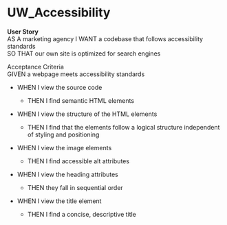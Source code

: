 # UW_Accessibility
<p>
<strong>User Story</strong>  <br>
AS A marketing agency
I WANT a codebase that follows accessibility standards  <br>
SO THAT our own site is optimized for search engines
</p>
<p>
Acceptance Criteria  <br>
GIVEN a webpage meets accessibility standards

- WHEN I view the source code
    - THEN I find semantic HTML elements

- WHEN I view the structure of the HTML elements
    - THEN I find that the elements follow a logical structure independent of styling and positioning

- WHEN I view the image elements
    - THEN I find accessible alt attributes

- WHEN I view the heading attributes
    - THEN they fall in sequential order

- WHEN I view the title element
    - THEN I find a concise, descriptive title
</P>